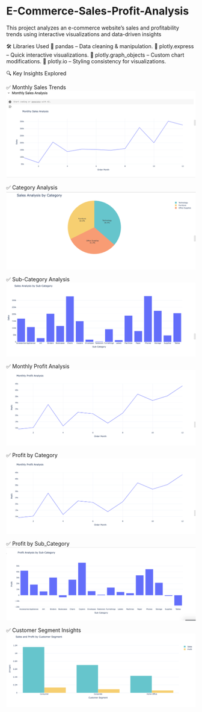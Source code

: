 # E-Commerce-Sales-Profit-Analysis
This project analyzes an e-commerce website’s sales and profitability trends using interactive visualizations and data-driven insights

🛠 Libraries Used
🔹 pandas – Data cleaning & manipulation.
🔹 plotly.express – Quick interactive visualizations.
🔹 plotly.graph_objects – Custom chart modifications.
🔹 plotly.io – Styling consistency for visualizations.

🔍 Key Insights Explored

✅ Monthly Sales Trends 
![Alt Text](https://github.com/ujjawal-dss/E-Commerce-Sales-Profit-Analysis/blob/main/monthly_sales.png)

✅ Category Analysis 
![Alt Text](https://github.com/ujjawal-dss/E-Commerce-Sales-Profit-Analysis/blob/main/sales_category.png)

✅ Sub-Category Analysis 
![Alt Text](sales_subcaetgory.png)

✅ Monthly Profit Analysis
![Alt Text](https://github.com/ujjawal-dss/E-Commerce-Sales-Profit-Analysis/blob/main/Monthly_profit.png)

✅ Profit by Category
![Alt Text](https://github.com/ujjawal-dss/E-Commerce-Sales-Profit-Analysis/blob/main/Monthly_profit.png)

✅ Profit by Sub_Category
![Alt Text](https://github.com/ujjawal-dss/E-Commerce-Sales-Profit-Analysis/blob/main/profit_sub_category.png)

✅ Customer Segment Insights 
![Alt Text](https://github.com/ujjawal-dss/E-Commerce-Sales-Profit-Analysis/blob/main/customer_seg.png)

